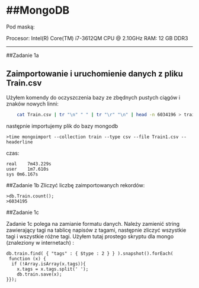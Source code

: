 ##MongoDB
=======
Pod maską:

Procesor: Intel(R) Core(TM) i7-3612QM CPU @ 2.10GHz
RAM: 12 GB DDR3

---

##Zadanie 1a

Zaimportowanie i uruchomienie danych z pliku Train.csv
---

Użyłem komendy do oczyszczenia bazy ze zbędnych pustych ciągów i znaków nowych linni:
```bash
	cat Train.csv | tr "\n" " " | tr "\r" "\n" | head -n 6034196 > train2.csv
```
następnie importujemy plik do bazy mongodb
```
>time mongoimport --collection train --type csv --file Train1.csv --headerline
```

czas:
```
real	7m43.229s
user	1m7.610s
sys	0m6.167s
```

##Zadanie 1b 
Zliczyć liczbę zaimportowanych rekordów:
```
>db.Train.count()​;
>6034195
```

##Zadanie 1c

Zadanie 1c polega na zamianie formatu danych.
Należy zamienić string zawierający tagi na tablicę napisów z tagami, następnie zliczyć wszystkie tagi i wszystkie różne tagi.
Użyłem tutaj prostego skryptu dla mongo (znaleziony w internetach) :

```
db.train.find( { "tags" : { $type : 2 } } ).snapshot().forEach(
 function (x) {
  if (!Array.isArray(x.tags)){
    x.tags = x.tags.split(' ');
    db.train.save(x);
}});
```
